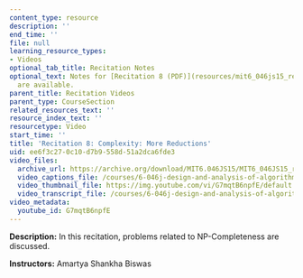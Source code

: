 ```yaml
---
content_type: resource
description: ''
end_time: ''
file: null
learning_resource_types:
- Videos
optional_tab_title: Recitation Notes
optional_text: Notes for [Recitation 8 (PDF)](resources/mit6_046js15_recitation8)
  are available.
parent_title: Recitation Videos
parent_type: CourseSection
related_resources_text: ''
resource_index_text: ''
resourcetype: Video
start_time: ''
title: 'Recitation 8: Complexity: More Reductions'
uid: ee6f3c27-0c10-d7b9-558d-51a2dca6fde3
video_files:
  archive_url: https://archive.org/download/MIT6.046JS15/MIT6_046JS15_rec08_300k.mp4
  video_captions_file: /courses/6-046j-design-and-analysis-of-algorithms-spring-2015/63d0f9f9246457c482bf81299e04ba13_G7mqtB6npfE.vtt
  video_thumbnail_file: https://img.youtube.com/vi/G7mqtB6npfE/default.jpg
  video_transcript_file: /courses/6-046j-design-and-analysis-of-algorithms-spring-2015/388be709efd841104a32e7076592f24e_G7mqtB6npfE.pdf
video_metadata:
  youtube_id: G7mqtB6npfE
---
```


**Description:** In this recitation, problems related to NP-Completeness are discussed.

**Instructors:** Amartya Shankha Biswas